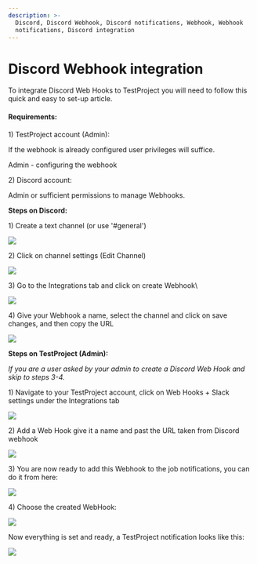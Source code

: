 ```yaml
---
description: >-
  Discord, Discord Webhook, Discord notifications, Webhook, Webhook
  notifications, Discord integration
---
```


# Discord Webhook integration

To integrate Discord Web Hooks to TestProject you will need to follow this quick and easy to set-up article.

#### **Requirements:** <a href="#h_88eeb82397" id="h_88eeb82397"></a>

1\) TestProject account (Admin):

If the webhook is already configured user privileges will suffice.

Admin - configuring the webhook

2\) Discord account:

Admin or sufficient permissions to manage Webhooks.

**Steps on Discord:**

1\) Create a text channel (or use '#general')

![](<../../.gitbook/assets/image (558) (1).png>)

2\) Click on channel settings (Edit Channel)

![](<../../.gitbook/assets/image (561).png>)

3\) Go to the Integrations tab and click on create Webhook\


![](<../../.gitbook/assets/image (461) (1).png>)

4\) Give your Webhook a name, select the channel and click on save changes, and then copy the URL

![](<../../.gitbook/assets/image (482).png>)

**Steps on TestProject (Admin):**

_If you are a user asked by your admin to create a Discord Web Hook and skip to steps 3-4._

1\) Navigate to your TestProject account, click on Web Hooks + Slack settings under the Integrations tab

![](<../../.gitbook/assets/image (545).png>)

2\) Add a Web Hook give it a name and past the URL taken from Discord webhook

![](<../../.gitbook/assets/image (487).png>)

3\) You are now ready to add this Webhook to the job notifications, you can do it from here:

![](<../../.gitbook/assets/image (569).png>)

4\) Choose the created WebHook:

![](<../../.gitbook/assets/image (464).png>)

Now everything is set and ready, a TestProject notification looks like this:

![](<../../.gitbook/assets/image (494).png>)
